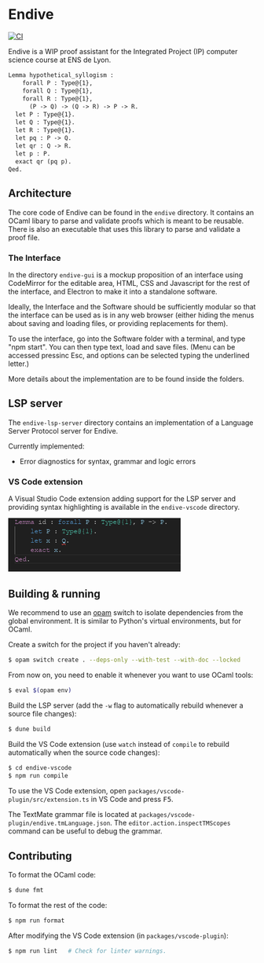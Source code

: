 # Endive

[![CI](https://github.com/ApollineRodary/Endive/actions/workflows/build-and-test.yml/badge.svg)](https://github.com/ApollineRodary/Endive/actions/workflows/build-and-test.yml)

Endive is a WIP proof assistant for the Integrated Project (IP) computer science
course at ENS de Lyon.

```coq
Lemma hypothetical_syllogism :
    forall P : Type@{1},
    forall Q : Type@{1},
    forall R : Type@{1},
      (P -> Q) -> (Q -> R) -> P -> R.
  let P : Type@{1}.
  let Q : Type@{1}.
  let R : Type@{1}.
  let pq : P -> Q.
  let qr : Q -> R.
  let p : P.
  exact qr (pq p).
Qed.
```

## Architecture

The core code of Endive can be found in the `endive` directory. It contains an
OCaml libary to parse and validate proofs which is meant to be reusable. There
is also an executable that uses this library to parse and validate a proof file.

### The Interface

In the directory `endive-gui` is a mockup proposition of an interface using
CodeMirror for the editable area, HTML, CSS and Javascript for the rest of the
interface, and Electron to make it into a standalone software.

Ideally, the Interface and the Software should be sufficiently modular so that
the interface can be used as is in any web browser (either hiding the menus
about saving and loading files, or providing replacements for them).

To use the interface, go into the Software folder with a terminal, and type "npm
start". You can then type text, load and save files. (Menu can be accessed
pressinc Esc, and options can be selected typing the underlined letter.)

More details about the implementation are to be found inside the folders.

## LSP server

The `endive-lsp-server` directory contains an implementation of a Language
Server Protocol server for Endive.

Currently implemented:

- Error diagnostics for syntax, grammar and logic errors

### VS Code extension

A Visual Studio Code extension adding support for the LSP server and providing
syntax highlighting is available in the `endive-vscode` directory.

![Editing an Endive file in VS Code](./packages/vscode-plugin/screenshot.png)

## Building & running

We recommend to use an [opam](https://opam.ocaml.org/) switch to isolate
dependencies from the global environment. It is similar to Python's virtual
environments, but for OCaml.

Create a switch for the project if you haven't already:

```sh
$ opam switch create . --deps-only --with-test --with-doc --locked
```

From now on, you need to enable it whenever you want to use OCaml tools:

```sh
$ eval $(opam env)
```

Build the LSP server (add the `-w` flag to automatically rebuild whenever a
source file changes):

```sh
$ dune build
```

Build the VS Code extension (use `watch` instead of `compile` to rebuild
automatically when the source code changes):

```sh
$ cd endive-vscode
$ npm run compile
```

To use the VS Code extension, open `packages/vscode-plugin/src/extension.ts` in VS Code
and press <kbd>F5</kbd>.

The TextMate grammar file is located at `packages/vscode-plugin/endive.tmLanguage.json`.
The `editor.action.inspectTMScopes` command can be useful to debug the grammar.

## Contributing

To format the OCaml code:

```sh
$ dune fmt
```

To format the rest of the code:

```sh
$ npm run format
```

After modifying the VS Code extension (in `packages/vscode-plugin`):

```sh
$ npm run lint   # Check for linter warnings.
```
